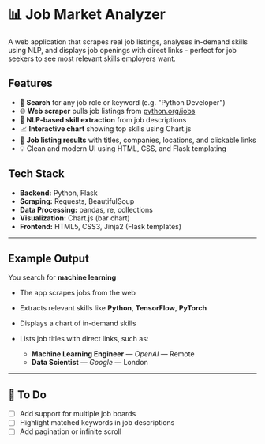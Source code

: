 # 📊 Job Market Analyzer

A web application that scrapes real job listings, analyses in-demand skills using NLP, and displays job openings with direct links - perfect for job seekers to see most relevant skills employers want.

## Features

- 🔎 **Search** for any job role or keyword (e.g. "Python Developer")
- 🌐 **Web scraper** pulls job listings from [python.org/jobs](https://www.python.org/jobs/)
- 🧠 **NLP-based skill extraction** from job descriptions
- 📈 **Interactive chart** showing top skills using Chart.js
- 🧾 **Job listing results** with titles, companies, locations, and clickable links
- 💡 Clean and modern UI using HTML, CSS, and Flask templating

## Tech Stack

- **Backend:** Python, Flask
- **Scraping:** Requests, BeautifulSoup
- **Data Processing:** pandas, re, collections
- **Visualization:** Chart.js (bar chart)
- **Frontend:** HTML5, CSS3, Jinja2 (Flask templates)

---

## Example Output

You search for **machine learning**

- The app scrapes jobs from the web
- Extracts relevant skills like **Python**, **TensorFlow**, **PyTorch**
- Displays a chart of in-demand skills
- Lists job titles with direct links, such as:

  - **Machine Learning Engineer** — *OpenAI* — Remote  
  - **Data Scientist** — *Google* — London  

---

## 📌 To Do

- [ ] Add support for multiple job boards  
- [ ] Highlight matched keywords in job descriptions  
- [ ] Add pagination or infinite scroll  
